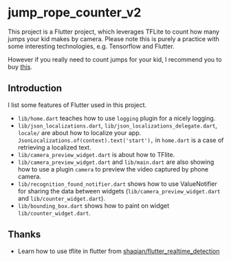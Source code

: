 # jump_rope_counter_v2

This project is a Flutter project, which leverages TFLite to count how many jumps your kid makes by camera. Please note this is purely a practice with some interesting technologies, e.g. Tensorflow and Flutter. 

However if you really need to count jumps for your kid, I recommend you to buy [this](https://www.alibaba.com/trade/search?fsb=y&IndexArea=product_en&CatId=&SearchText=jump+rope+count).

## Introduction

I list some features of Flutter used in this project.

- `lib/home.dart` teaches how to use `logging` plugin for a nicely logging.
- `lib/json_localizations.dart`, `lib/json_localizations_delegate.dart`, `locale/` are about how to localize your app. `JsonLocalizations.of(context).text('start'),` in `home.dart` is a case of retrieving a localized text.
- `lib/camera_preview_widget.dart` is about how to TFlite.
- `lib/camera_preview_widget.dart` and `lib/main.dart` are also showing how to use a plugin `camera` to preview the video captured by phone camera.
- `lib/recognition_found_notifier.dart` shows how to use ValueNotifier for sharing the data between widgets (`lib/camera_preview_widget.dart` and `lib/counter_widget.dart`).
- `lib/bounding_box.dart` shows how to paint on widget `lib/counter_widget.dart`.
 

## Thanks

- Learn how to use tflite in flutter from [shaqian/flutter_realtime_detection](https://github.com/shaqian/flutter_realtime_detection)